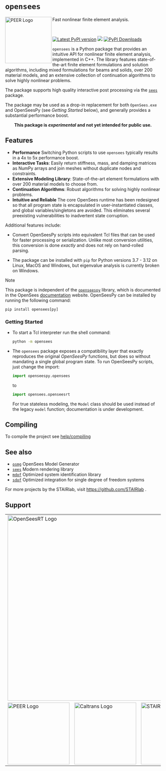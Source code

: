 # `opensees`

<!--
<img align="center" src="https://raw.githubusercontent.com/BRACE2/OpenSeesRT/master/docs/figures/banner.png" width="150px" alt="OpenSees">
-->

<img align="left" src="https://raw.githubusercontent.com/claudioperez/sdof/master/docs/assets/peer-black-300.png" width="150px" alt="PEER Logo">

Fast nonlinear finite element analysis.

<br>

<div style="align:center">

<!--
[![Latest conda-forge version](https://img.shields.io/conda/vn/conda-forge/opensees?logo=conda-forge&style=for-the-badge)](https://anaconda.org/conda-forge/opensees)
-->

<!-- [![PyPI Downloads][pypi-v-image]][pypi-v-link] -->

[![Latest PyPI version](https://img.shields.io/pypi/v/opensees?logo=pypi&style=for-the-badge)](https://pypi.python.org/pypi/opensees)
[![](https://img.shields.io/conda/v/opensees/opensees?color=%23660505&style=for-the-badge)](https://anaconda.org/opensees/opensees)
[![PyPI Downloads](https://img.shields.io/pypi/dm/opensees?style=for-the-badge)](https://pypi.org/project/opensees)

</div>

<!-- 
-------------------------------------------------------------------- 
-->


`opensees` is a Python package that provides an intuitive API for nonlinear
finite element analysis, implemented in C++. The library features
state-of-the-art finite element formulations and solution algorithms, including
mixed formulations for beams and solids, over 200 material models, and an
extensive collection of continuation algorithms to solve highly nonlinear
problems. 

The package supports high quality interactive post processing via the
[`sees`](https://pypi.org/project/sees) package.


The package may be used as a drop-in replacement for both `OpenSees.exe` and
OpenSeesPy (see *Getting Started* below), and generally provides a substantial performance boost.

<p style="text-align: center;">
<b>This package is <i>experimental</i> and not yet intended for public use.</b>
</p>


## Features

- **Performance** Switching Python scripts to use `opensees` typically results in a 4x to 5x performance boost.
- **Interactive Tasks**: Easily return stiffness, mass, and damping matrices as NumPy arrays and join meshes without duplicate nodes and constraints.
- **Extensive Modeling Library**: State-of-the-art element formulations with over 200 material models to choose from.
- **Continuation Algorithms**: Robust algorithms for solving highly nonlinear problems.
- **Intuitive and Reliable** The core OpenSees runtime has been redesigned so that all program 
  state is encapsulated in user-instantiated classes,
  and global variables/singletons are avoided. 
  This eliminates several preexisting vulnerabilities to inadvertent state corruption.


<!-- 
- **Semantics** Unlike interfaces which rely on global state, this package can be used 
  with true library semantics. 
-->

Additional features include:

- Convert OpenSeesPy scripts into equivalent Tcl files that can be used
  for faster processing or serialization. Unlike most conversion utilities,
  this conversion is done *exactly* and does not rely on hand-rolled parsing.

- The package can be installed with `pip` for Python versions 3.7 - 3.12 on Linux, MacOS and
  Windows, but eigenvalue analysis is currently broken on Windows.

> [!NOTE]
> This package is independent of the [`openseespy`](https://pypi.org/project/openseespy)
> library, which is documented in the OpenSees [documentation](https://opensees.github.io/OpenSeesDocumentation)
> website. OpenSeesPy can be installed by running the following command:
>
> ```shell
> pip install opensees[py]
> ```



### Getting Started

- To start a Tcl interpreter run the shell command:

  ```bash
  python -m opensees
  ```

- The `opensees` package exposes a compatibility layer that exactly reproduces
  the original *OpenSeesPy* functions, but does so without mandating a single
  global program state. To run OpenSeesPy scripts, just change the import:
  ```python
  import openseespy.opensees
  ```
  to
  ```python
  import opensees.openseesrt
  ```
  For true stateless modeling, the `Model` class should be used instead of the legacy
  `model` function; documentation is under development.


## Compiling

To compile the project see [help/compiling](https://github.com/claudioperez/opensees/blob/master/help/compiling.md)

<!-- Badge links -->

[pypi-d-image]: https://img.shields.io/pypi/dm/opensees.svg
[license-badge]: https://img.shields.io/pypi/l/opensees.svg
[pypi-d-link]: https://pypi.org/project/opensees
[pypi-v-image]: https://img.shields.io/pypi/v/opensees.svg
[pypi-v-link]: https://pypi.org/project/opensees


## See also

- [`osmg`](https://pypi.org/project/osmg) OpenSees Model Generator
- [`sees`](https://pypi.org/project/sees) Modern rendering library
- [`mdof`](https://pypi.org/project/mdof) Optimized system identification library
- [`sdof`](https://pypi.org/project/sdof) Optimized integration for single degree of freedom systems

For more projects by the STAIRlab, visit https://github.com/STAIRlab .

## Support

<table align="center" style="border: 0;">
 <tr style="background-color:rgba(0, 0, 0, 0);">
  <td style="background-color:rgba(0, 0, 0, 0);" colspan="3">
    <a>
    <img src="https://raw.githubusercontent.com/claudioperez/opensees/master/docs/figures/opensees.svg" 
         width="600" alt="OpenSeesRT Logo">
    </a>
  </td>
 </tr>

<tr>
  <td>
    <a href="https://peer.berkeley.edu">
    <img src="https://raw.githubusercontent.com/claudioperez/sdof/master/docs/assets/peer-black-300.png"
         alt="PEER Logo" width="200"/>
    </a>
  </td>

  <td>
    <a href="https://dot.ca.gov/">
    <img src="https://raw.githubusercontent.com/claudioperez/sdof/master/docs/assets/Caltrans.svg.png"
         alt="Caltrans Logo" width="200"/>
    </a>
  </td>

  <td>
    <a href="https://brace2.herokuapp.com">
    <img src="https://raw.githubusercontent.com/claudioperez/sdof/master/docs/assets/stairlab.svg"
         alt="STAIRlab Logo" width="200"/>
    </a>
  </td>
 
 </tr>
</table>

